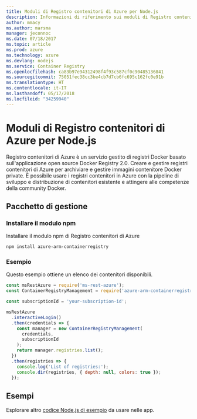```yaml
---
title: Moduli di Registro contenitori di Azure per Node.js
description: Informazioni di riferimento sui moduli di Registro contenitori di Azure per Node.js
author: mmacy
ms.author: marsma
manager: jeconnoc
ms.date: 07/18/2017
ms.topic: article
ms.prod: azure
ms.technology: azure
ms.devlang: nodejs
ms.service: Container Registry
ms.openlocfilehash: ca83b97e94312498f4f93c587cf0c90485136841
ms.sourcegitcommit: 75051fec38cc3be4cb7d7cb6fc695c162fc0e91b
ms.translationtype: HT
ms.contentlocale: it-IT
ms.lasthandoff: 05/17/2018
ms.locfileid: "34259940"
---
```

# <a name="azure-container-registry-modules-for-nodejs"></a>Moduli di Registro contenitori di Azure per Node.js

Registro contenitori di Azure è un servizio gestito di registri Docker basato sull'applicazione open source Docker Registry 2.0. Creare e gestire registri contenitori di Azure per archiviare e gestire immagini contenitore Docker private. È possibile usare i registri contenitori in Azure con la pipeline di sviluppo e distribuzione di contenitori esistente e attingere alle competenze della community Docker.

## <a name="management-package"></a>Pacchetto di gestione

### <a name="install-the-npm-module"></a>Installare il modulo npm

Installare il modulo npm di Registro contenitori di Azure

```bash
npm install azure-arm-containerregistry
```

### <a name="example"></a>Esempio

Questo esempio ottiene un elenco dei contenitori disponibili.

```javascript
const msRestAzure = require('ms-rest-azure');
const ContainerRegistryManagement = require('azure-arm-containerregistry');

const subscriptionId = 'your-subscription-id';

msRestAzure
  .interactiveLogin()
  .then(credentials => {
    const manager = new ContainerRegistryManagement(
      credentials,
      subscriptionId
    );
    return manager.registries.list();
  })
  .then(registries => {
    console.log('List of registries:');
    console.dir(registries, { depth: null, colors: true });
  });
```

## <a name="samples"></a>Esempi

Esplorare altro [codice Node.js di esempio](https://azure.microsoft.com/resources/samples/?platform=nodejs) da usare nelle app.
